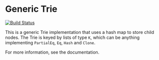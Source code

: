 Generic Trie
============

[![Build Status](https://travis-ci.org/michaelsproul/rust-generic-trie.svg)](https://travis-ci.org/michaelsproul/rust-generic-trie)

This is a generic Trie implementation that uses a hash map to store child nodes. The Trie is keyed
by lists of type `K`, which can be anything implementing `PartialEq`, `Eq`, `Hash` and `Clone`.

For more information, see the documentation.
